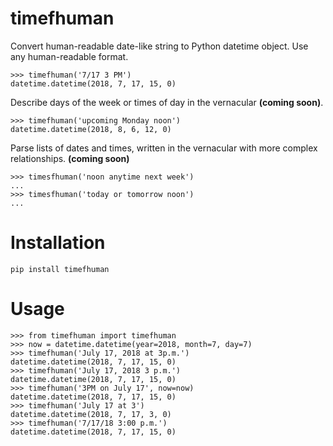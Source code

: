 # timefhuman

Convert human-readable date-like string to Python datetime object. Use any
human-readable format.

```
>>> timefhuman('7/17 3 PM')
datetime.datetime(2018, 7, 17, 15, 0)
```

Describe days of the week or times of day in the vernacular **(coming soon)**.

```
>>> timefhuman('upcoming Monday noon')
datetime.datetime(2018, 8, 6, 12, 0)
```

Parse lists of dates and times, written in the vernacular with more complex
relationships. **(coming soon)**

```
>>> timesfhuman('noon anytime next week')
...
>>> timesfhuman('today or tomorrow noon')
...
```

# Installation

```
pip install timefhuman
```

# Usage

```
>>> from timefhuman import timefhuman
>>> now = datetime.datetime(year=2018, month=7, day=7)
>>> timefhuman('July 17, 2018 at 3p.m.')
datetime.datetime(2018, 7, 17, 15, 0)
>>> timefhuman('July 17, 2018 3 p.m.')
datetime.datetime(2018, 7, 17, 15, 0)
>>> timefhuman('3PM on July 17', now=now)
datetime.datetime(2018, 7, 17, 15, 0)
>>> timefhuman('July 17 at 3')
datetime.datetime(2018, 7, 17, 3, 0)
>>> timefhuman('7/17/18 3:00 p.m.')
datetime.datetime(2018, 7, 17, 15, 0)
```
